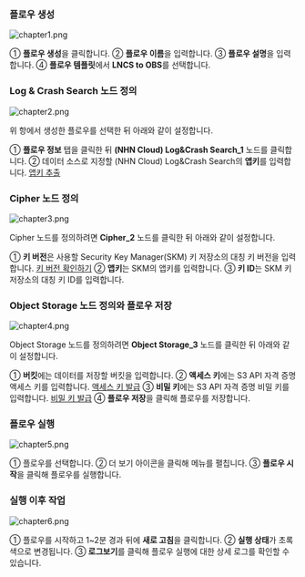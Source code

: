 ### 플로우 생성

![chapter1.png](http://static.toastoven.net/prod_dataflow/tutorial/chapter1.png)

① **플로우 생성**을 클릭합니다.
② **플로우 이름**을 입력합니다.
③ **플로우 설명**을 입력합니다.
④ **플로우 템플릿**에서 **LNCS to OBS**를 선택합니다.

### Log & Crash Search 노드 정의

![chapter2.png](http://static.toastoven.net/prod_dataflow/tutorial/chapter2.png)

위 항에서 생성한 플로우를 선택한 뒤 아래와 같이 설정합니다.

① **플로우 정보** 탭을 클릭한 뒤 **(NHN Cloud) Log&Crash Search_1** 노드를 클릭합니다.
② 데이터 소스로 지정할 (NHN Cloud) Log&Crash Search의 **앱키**를 입력합니다. [앱키 추출](https://docs.toast.com/ko/Data%20&%20Analytics/Log%20&%20Crash%20Search/ko/console-guide/#appkey)

### Cipher 노드 정의

![chapter3.png](http://static.toastoven.net/prod_dataflow/tutorial/chapter3.png)

Cipher 노드를 정의하려면 **Cipher_2** 노드를 클릭한 뒤 아래와 같이 설정합니다.

① **키 버전**은 사용할 Security Key Manager(SKM) 키 저장소의 대칭 키 버전을 입력합니다. [키 버전 확인하기](https://docs.toast.com/ko/Security/Secure%20Key%20Manager/ko/console-guide/)
② **앱키**는 SKM의 앱키를 입력합니다.
③ **키 ID**는 SKM 키 저장소의 대칭 키 ID를 입력합니다.

### Object Storage 노드 정의와 플로우 저장

![chapter4.png](http://static.toastoven.net/prod_dataflow/tutorial/chapter4.png)

Object Storage 노드를 정의하려면 **Object Storage_3** 노드를 클릭한 뒤 아래와 같이 설정합니다.

① **버킷**에는 데이터를 저장할 버킷을 입력합니다.
② **액세스 키**에는 S3 API 자격 증명 액세스 키를 입력합니다. [액세스 키 발급](https://docs.toast.com/ko/Storage/Object%20Storage/ko/s3-api-guide/#s3-api)
③ **비밀 키**에는 S3 API 자격 증명 비밀 키를 입력합니다. [비밀 키 발급](https://docs.toast.com/ko/Storage/Object%20Storage/ko/s3-api-guide/#s3-api)
④ **플로우 저장**을 클릭해 플로우를 저장합니다.

### 플로우 실행

![chapter5.png](http://static.toastoven.net/prod_dataflow/tutorial/chapter5.png)

① 플로우를 선택합니다.
② 더 보기 아이콘을 클릭해 메뉴를 펼칩니다.
③ **플로우 시작**을 클릭해 플로우를 실행합니다.

### 실행 이후 작업

![chapter6.png](http://static.toastoven.net/prod_dataflow/tutorial/chapter6.png)

① 플로우를 시작하고 1~2분 경과 뒤에 **새로 고침**을 클릭합니다.
② **실행 상태**가 초록색으로 변경됩니다.
③ **로그보기**를 클릭해 플로우 실행에 대한 상세 로그를 확인할 수 있습니다.